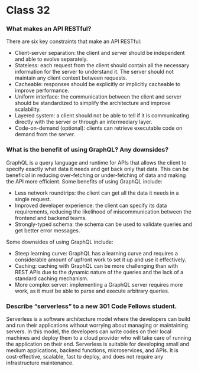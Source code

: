 # Class 32

### What makes an API RESTful?
There are six key constraints that make an API RESTful:
- Client-server separation: the client and server should be independent and able to evolve separately.
- Stateless: each request from the client should contain all the necessary information for the server to understand it. The server should not maintain any client context between requests.
- Cacheable: responses should be explicitly or implicitly cacheable to improve performance.
- Uniform interface: the communication between the client and server should be standardized to simplify the architecture and improve scalability.
- Layered system: a client should not be able to tell if it is communicating directly with the server or through an intermediary layer.
- Code-on-demand (optional): clients can retrieve executable code on demand from the server.

### What is the benefit of using GraphQL? Any downsides?
GraphQL is a query language and runtime for APIs that allows the client to specify exactly what data it needs and get back only that data. This can be beneficial in reducing over-fetching or under-fetching of data and making the API more efficient. Some benefits of using GraphQL include:
- Less network roundtrips: the client can get all the data it needs in a single request.
- Improved developer experience: the client can specify its data requirements, reducing the likelihood of miscommunication between the frontend and backend teams.
- Strongly-typed schema: the schema can be used to validate queries and get better error messages.

Some downsides of using GraphQL include:
- Steep learning curve: GraphQL has a learning curve and requires a considerable amount of upfront work to set it up and use it effectively.
- Caching: caching with GraphQL can be more challenging than with REST APIs due to the dynamic nature of the queries and the lack of a standard caching mechanism.
- More complex server: implementing a GraphQL server requires more work, as it must be able to parse and execute arbitrary queries.

### Describe “serverless” to a new 301 Code Fellows student.
Serverless is a software architecture model where the developers can build and run their applications without worrying about managing or maintaining servers. In this model, the developers can write codes on their local machines and deploy them to a cloud provider who will take care of running the application on their end. Serverless is suitable for developing small and medium applications, backend functions, microservices, and APIs. It is cost-effective, scalable, fast to deploy, and does not require any infrastructure maintenance.
